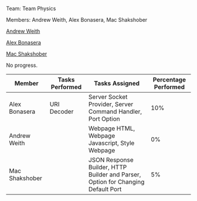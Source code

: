 Team: Team Physics

Members: Andrew Weith, Alex Bonasera, Mac Shakshober

[Andrew Weith](https://github.com/Andreweweith)

[Alex Bonasera](https://github.com/Derproid)

[Mac Shakshober](https://github.com/macshakshober)

No progress.

|Member|Tasks Performed|Tasks Assigned|Percentage Performed|
|-|-|-|-|
|Alex Bonasera|URI Decoder|Server Socket Provider, Server Command Handler, Port Option|10%|
|Andrew Weith||Webpage HTML, Webpage Javascript, Style Webpage|0%|
|Mac Shakshober||JSON Response Builder, HTTP Builder and Parser, Option for Changing Default Port|5%|
